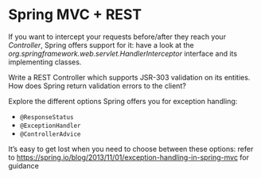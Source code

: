 # Spring MVC + REST

If you want to intercept your requests before/after they reach your _Controller_, Spring offers support for it: have a look at the _org.springframework.web.servlet.HandlerInterceptor_ interface and its implementing classes.

Write a REST Controller which supports JSR-303 validation on its entities. How does Spring return validation errors to the client?

Explore the different options Spring offers you for exception handling:
* ```@ResponseStatus```
* ```@ExceptionHandler```
* ```@ControllerAdvice```

It’s easy to get lost when you need to choose between these options: refer to https://spring.io/blog/2013/11/01/exception-handling-in-spring-mvc for guidance
